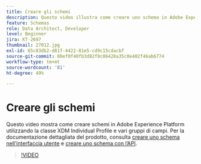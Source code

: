 ```yaml
---
title: Creare gli schemi
description: Questo video illustra come creare uno schema in Adobe Experience Platform utilizzando la classe Profilo individuale XDM e vari gruppi di campi.
feature: Schemas
role: Data Architect, Developer
level: Beginner
jira: KT-2697
thumbnail: 27012.jpg
exl-id: 65c83db2-d81f-4422-81e5-cd9c15cdacbf
source-git-commit: 00ef0f40fb3d82f0c06428a35c0e402f46ab6774
workflow-type: tm+mt
source-wordcount: '81'
ht-degree: 49%

---
```


# Creare gli schemi

Questo video mostra come creare schemi in Adobe Experience Platform utilizzando la classe XDM Individual Profile e vari gruppi di campi. Per la documentazione dettagliata del prodotto, consulta [creare uno schema nell’interfaccia utente](https://experienceleague.adobe.com/docs/experience-platform/xdm/tutorials/create-schema-ui.html?lang=it) e [creare uno schema con l’API](https://experienceleague.adobe.com/docs/experience-platform/xdm/tutorials/create-schema-api.html?lang=it).

>[!VIDEO](https://video.tv.adobe.com/v/27012?learn=on)